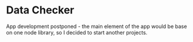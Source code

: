 # Data Checker
App development postponed - the main element of the app would be base on one node library, so I decided to start another projects. 
